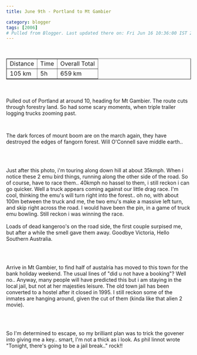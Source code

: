 ```yaml
---
title: June 9th - Portland to Mt Gambier

category: blogger
tags: [2006]
# Pulled from Blogger. Last updated there on: Fri Jun 16 10:36:00 IST 2006
---
```

<TABLE BORDER="1" ><TR><TD>Distance</TD><TD>Time</TD><TD>Overall Total</TD></TR><br /><TR><TD>105 km</TD><TD>5h</TD><TD>659 km</TD></TR></Table><br /><br />Pulled out of Portland at around 10, heading for Mt Gambier. The route cuts through forestry land. So had some scary moments, when triple trailer logging trucks zooming past.<br /><br /><a onblur="try {parent.deselectBloggerImageGracefully();} catch(e) {}" href="http://photos1.blogger.com/blogger/916/2956/1600/IMG_0764.jpg"><img style="display:block; margin:0px auto 10px; text-align:center;cursor:pointer; cursor:hand;" src="http://photos1.blogger.com/blogger/916/2956/320/IMG_0764.jpg" border="0" alt="" /></a><br />The dark forces of mount boom are on the march again, they have destroyed the edges of fangorn forest. Will O'Connell save middle earth..<br /> <br /><a onblur="try {parent.deselectBloggerImageGracefully();} catch(e) {}" href="http://photos1.blogger.com/blogger/916/2956/1600/IMG_0759.jpg"><img style="display:block; margin:0px auto 10px; text-align:center;cursor:pointer; cursor:hand;" src="http://photos1.blogger.com/blogger/916/2956/320/IMG_0759.jpg" border="0" alt="" /></a><br /><br />Just after this photo, i'm touring along down hill at about 35kmph. When i notice these 2 emu bird things, running along the other side of the road. So of course, have to race them.. 40kmph no hassel to them, i still reckon i can go quicker. Well a truck appears coming against our little drag race. I'm cool, thinking the emu's will turn right into the forest.. oh no, with about 100m between the truck and me, the two emu's make a massive left turn, and skip right across the road. I would have been the pin, in a game of truck emu bowling. Still reckon i was winning the race.<br /><br />Loads of dead kangeroo's on the road side, the first couple surpised me, but after a while the smell gave them away. Goodbye Victoria, Hello Southern Australia.<br /><br /><a onblur="try {parent.deselectBloggerImageGracefully();} catch(e) {}" href="http://photos1.blogger.com/blogger/916/2956/1600/IMG_0770.jpg"><img style="display:block; margin:0px auto 10px; text-align:center;cursor:pointer; cursor:hand;" src="http://photos1.blogger.com/blogger/916/2956/320/IMG_0770.jpg" border="0" alt="" /></a><br /><br />Arrive in Mt Gambier, to find half of austalria has moved to this town for the bank holiday weekend. The usual lines of "did u not have a booking"? Well no.. Anyway, many people will have predicted this but i am staying in the local jail, but not at her majesties leisure. The old town jail has been converted to a hostel after it closed in 1995. I still reckon some of the inmates are hanging around, given the cut of them (kinda like that alien 2 movie). <br /><br /><a onblur="try {parent.deselectBloggerImageGracefully();} catch(e) {}" href="http://photos1.blogger.com/blogger/916/2956/1600/IMG_0755.jpg"><img style="display:block; margin:0px auto 10px; text-align:center;cursor:pointer; cursor:hand;" src="http://photos1.blogger.com/blogger/916/2956/320/IMG_0755.jpg" border="0" alt="" /></a><br /><br />So I'm determined to escape, so my brilliant plan was to trick the govener into giving me a key.. smart,  I'm not a thick as i look. As phil linnot wrote "Tonight, there's going to be a jail break.." rock!!
